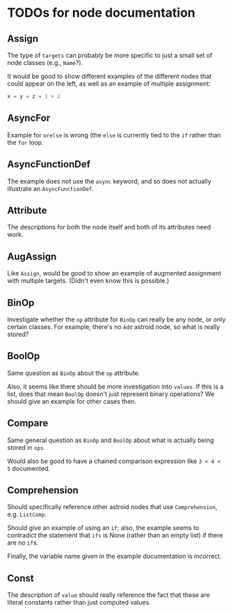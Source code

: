 # TODOs for node documentation

## Assign

The type of `targets` can probably be more specific to just a small
set of node classes (e.g., `Name`?).

It would be good to show different examples of the different nodes that could appear on the left,
as well as an example of multiple assignment:

```python
x = y = z = 1 + 2
```

## AsyncFor

Example for `orelse` is wrong (the `else` is currently tied to the `if` rather than the `for` loop.

## AsyncFunctionDef

The example does not use the `async` keyword, and so does not actually illustrate an `AsyncFunctionDef`.

## Attribute

The descriptions for both the node itself and both of its attributes need work.


## AugAssign

Like `Assign`, would be good to show an example of augmented assignment with multiple targets.
(Didn't even know this is possible.)

## BinOp

Investigate whether the `op` attribute for `BinOp` can really be any node,
or only certain classes.
For example, there's no `Add` astroid node, so what is really stored?

## BoolOp

Same question as `BinOp` about the `op` attribute.

Also, it seems like there should be more investigation into `values`.
If this is a list, does that mean `BoolOp` doesn't just represent binary operations?
We should give an example for other cases then.

## Compare

Same general question as `BinOp` and `BoolOp` about what is actually being stored in `ops`.

Would also be good to have a chained comparison expression like `3 < 4 < 5` documented.

## Comprehension

Should specifically reference other astroid nodes that use `Comprehension`, e.g. `ListComp`.

Should give an example of using an `if`; also, the example seems to contradict the statement that `ifs` is None (rather than an empty list) if there are no `if`s.

Finally, the variable name given in the example documentation is incorrect.

## Const

The description of `value` should really reference the fact that these are literal constants rather than just computed values.
